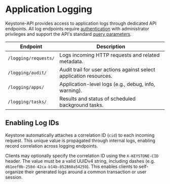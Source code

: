 # Application Logging

Keystone-API provides access to application logs through dedicated API endpoints.
All log endpoints require [authentication](./authentication.md) with administrator privileges and support the
API's standard [query parameters](./filtering.md).

| Endpoint             | 	Description                                                       |
|----------------------|--------------------------------------------------------------------|
| `/logging/requests/` | Logs incoming HTTP requests and related metadata.                  |
| `/logging/audit/`    | Audit trail for user actions against select application resources. |
| `/logging/apps/`	    | Application-level logs (e.g., debug, info, warning).               |
| `/logging/tasks/`    | Results and status of scheduled background tasks.                  |

## Enabling Log IDs

Keystone automatically attaches a correlation ID (`cid`) to each incoming request.
This unique value is propagated through internal logs, enabling record correlation across logging endpoints.

Clients may optionally specify the correlation ID using the `X-KEYSTONE-CID` header.
The value must be a valid UUIDv4 string, including dashes (e.g. `d61eef0b-258d-42ca-b14b-852860a54259`).
This enables clients to self-organize their generated logs around a common transaction or user session.
